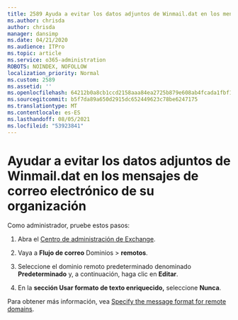```yaml
---
title: 2589 Ayuda a evitar los datos adjuntos de Winmail.dat en los mensajes de correo electrónico de su organización
ms.author: chrisda
author: chrisda
manager: dansimp
ms.date: 04/21/2020
ms.audience: ITPro
ms.topic: article
ms.service: o365-administration
ROBOTS: NOINDEX, NOFOLLOW
localization_priority: Normal
ms.custom: 2589
ms.assetid: ''
ms.openlocfilehash: 64212b0a8cb1ccd2158aaa84ea2725b879e608ab4fcada1fbf1032e896be12c2
ms.sourcegitcommit: b5f7da89a650d2915dc652449623c78be6247175
ms.translationtype: MT
ms.contentlocale: es-ES
ms.lasthandoff: 08/05/2021
ms.locfileid: "53923841"
---
```

# <a name="help-prevent-winmaildat-attachments-in-email-messages-from-your-organization"></a>Ayudar a evitar los datos adjuntos de Winmail.dat en los mensajes de correo electrónico de su organización

Como administrador, pruebe estos pasos:

1. Abra el [Centro de administración de Exchange](https://outlook.office365.com/ecp/).

2. Vaya a **Flujo de correo** Dominios  >  **remotos**.

3. Seleccione el dominio remoto predeterminado denominado **Predeterminado** y, a continuación, haga clic en **Editar**.

4. En la **sección Usar formato de texto enriquecido,** seleccione **Nunca**.

Para obtener más información, vea [Specify the message format for remote domains](https://docs.microsoft.com/Exchange/mail-flow-best-practices/remote-domains/remote-domains#specifying-message-format).
